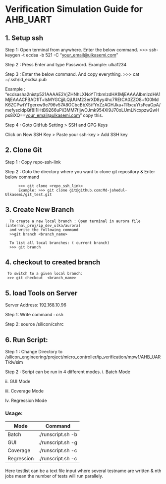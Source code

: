 # Verification Simulation Guide for AHB_UART


## 1. Setup ssh

 Step 1: Open terminal from anywhere. Enter the below command.
          >>> ssh-keygen -t ecdsa -b 521 -C “your_email@ulkasemi.com”
          
 Step 2 :  Press Enter and type Password. 
           Example: ulka1234
           
 Step 3 : Enter the below command. And copy everything.
          >>> cat ~/.ssh/id_ecdsa.pub

Example : 
“ecdsasha2nistp521AAAAE2VjZHNhLXNoYTItbmlzdHA1MjEAAAAIbmlzdHA1MjEAAACFBAD1lT+lsMYGCjjiLQjUUM23erXD8yy4hc7REtCA0ZZO8+fG0MdK6ZCPwtYTgerxw9e796v57A8OCbcBbX5/fYnZzAGHJka+TRxcuYtsFeaGpA/mefyscldpQf8I1lHtB9266uPii3MM7fIjwOJmk954XI9J70oLUmLNcxpzw2wHps8iXQ==your_email@ulkasemi.com”  copy this.

Step 4 : Goto GitHub Setting > SSH and GPG Keys 

Click on New SSH Key > Paste your ssh-key > Add SSH key

## 2. Clone Git

Step 1 : Copy repo-ssh-link 

Step 2 :  Goto the directory where you want to clone git repository & Enter below command

          >>> git clone <repo_ssh_link>          
          Example: >>> git clone git@github.com:Md-jahedul-Ulkasemi/git_test.git


## 3. Create New Branch
      To create a new local branch : Open terminal in aurora file [internal_proj/ip_dev_ulka/aurora]                                                   
      and write the following command
      >>git branch <branch_name>
     
      To list all local branches: ( current branch)
      >>> git branch

## 4. checkout to created branch
     To switch to a given local branch:
     >>> git checkout  <branch_name>
     
## 5. load Tools on Server

 Server Address: 192.168.10.96
 
 Step 1: Write command : csh 
 
 Step 2: source /silicon/cshrc
 
## 6. Run Script: 

Step 1 : Change Directory to /silicon_engineering/project/micro_controller/ip_verification/mpw1/AHB_UART/dv/sim

Step 2 : Script can be run in 4 different modes. 
 i.  Batch Mode
 
 ii. GUI Mode
 
 iii. Coverage Mode
 
 Iv. Regression Mode
 
### Usage:

| Mode       |          Command                               | 
|------------|------------------------------------------------|
| Batch      | ./runscript.sh -b  <testname> <verbosity>      | 
| GUI        | ./runscript.sh -g  <testname> <verbosity>      | 
| Coverage   | ./runscript.sh -c  <testname> <verbosity>      | 
| Regression | ./runscript.sh -c  <testname> <verbosity>      | 
    
Here testlist can be a text file input where several testname are written
& nth jobs mean the number of tests will run parallely. 


